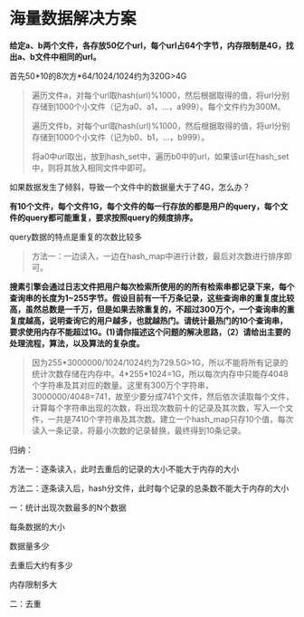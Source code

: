 # 海量数据解决方案

**给定a、b两个文件，各存放50亿个url，每个url占64个字节，内存限制是4G，找出a、b文件中相同的url。**

首先50\*10的8次方\*64/1024/1024约为320G>4G

> 遍历文件a，对每个url取hash(url)%1000，然后根据取得的值，将url分别存储到1000个小文件（记为a0、a1，...，a999）。每个文件约为300M。
>
> 遍历文件b，对每个url取hash(url)%1000，然后根据取得的值，将url分别存储到1000个小文件（记为b0、b1，...，b999）。
>
> 将a0中url取出，放到hash_set中，遍历b0中的url，如果该url在hash_set中，则将其放入相同文件中即可。

如果数据发生了倾斜，导致一个文件中的数据量大于了4G，怎么办？



**有10个文件，每个文件1G，每个文件的每一行存放的都是用户的query，每个文件的query都可能重复，要求按照query的频度排序。**

query数据的特点是重复的次数比较多

> 方法一：一边读入，一边在hash_map中进行计数，最后对次数进行排序即可。



**搜素引擎会通过日志文件把用户每次检索所使用的的所有检索串都记录下来，每个查询串的长度为1~255字节。假设目前有一千万条记录，这些查询串的重复度比较高，虽然总数是一千万，但是如果去除重复的，不超过300万个，一个查询串的重复度越高，说明查询它的用户越多，也就越热门。请统计最热门的10个查询串，要求使用内存不能超过1G。(1)请你描述这个问题的解决思路，（2）请给出主要的处理流程，算法，以及算法的复杂度。**

> 因为255\*3000000/1024/1024约为729.5G>1G，所以不能将所有记录的统计次数存储在内存中。4\*255\*1024=1G，所以每次内存中只能存4048个字符串及其对应的数量。这里有300万个字符串，3000000/4048=741，故至少要分成741个文件，然后依次读取每个文件，计算每个字符串出现的次数，将出现次数前十的记录及其次数，写入一个文件，一共是7410个字符串及其次数。建立一个hash_map只存10个值，每次读入一条记录，将最小次数的记录替换，最终得到10条记录。







归纳：

方法一：逐条读入，此时去重后的记录的大小不能大于内存的大小

方法二：逐条读入后，hash分文件，此时每个记录的总条数不能大于内存的大小

一：统计出现次数最多的N个数据

每条数据的大小

数据量多少

去重后大约有多少

内存限制多大

二：去重

